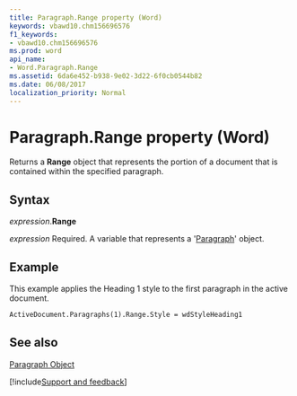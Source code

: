 ```yaml
---
title: Paragraph.Range property (Word)
keywords: vbawd10.chm156696576
f1_keywords:
- vbawd10.chm156696576
ms.prod: word
api_name:
- Word.Paragraph.Range
ms.assetid: 6da6e452-b938-9e02-3d22-6f0cb0544b82
ms.date: 06/08/2017
localization_priority: Normal
---
```



# Paragraph.Range property (Word)

Returns a  **Range** object that represents the portion of a document that is contained within the specified paragraph.


## Syntax

_expression_.**Range**

_expression_ Required. A variable that represents a '[Paragraph](Word.Paragraph.md)' object.


## Example

This example applies the Heading 1 style to the first paragraph in the active document.


```vb
ActiveDocument.Paragraphs(1).Range.Style = wdStyleHeading1
```


## See also


[Paragraph Object](Word.Paragraph.md)

[!include[Support and feedback](~/includes/feedback-boilerplate.md)]
